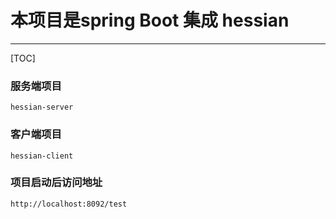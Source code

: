 # 本项目是spring Boot 集成 hessian
---

[TOC]

### 服务端项目
```$xslt
hessian-server
```
### 客户端项目
```$xslt
hessian-client
```
### 项目启动后访问地址
```$xslt
http://localhost:8092/test
```